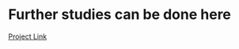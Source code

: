 # Further studies can be done here
[Project Link](https://app.darey.io/learning-path/cohortproject/65829633f654f377a2ab13ca/project/66aafd0388307fb4b413d08f#66aafd0388307fb4b413d08e)
